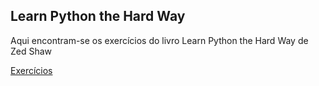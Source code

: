 ## Learn Python the Hard Way

Aqui encontram-se os exercícios do livro Learn Python the Hard Way de Zed Shaw

<a href="https://github.com/driuzzo/lpthw">Exercícios</a>
